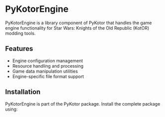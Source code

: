 # PyKotorEngine

PyKotorEngine is a library component of PyKotor that handles the game engine functionality for Star Wars: Knights of the Old Republic (KotOR) modding tools.

## Features

- Engine configuration management
- Resource handling and processing
- Game data manipulation utilities
- Engine-specific file format support

## Installation

PyKotorEngine is part of the PyKotor package. Install the complete package using: 
